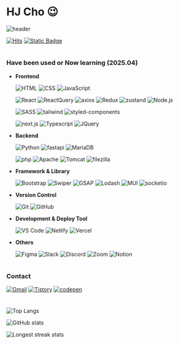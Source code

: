 # HJ Cho 😉
 
 ![header](https://capsule-render.vercel.app/api?type=soft&color=292d3e&height=200&section=header&text=Welcome%20to%20hjinn0813's%20GitHub!👋&fontSize=45&fontColor=c792ea)
 
 [![Hits](https://hits.seeyoufarm.com/api/count/incr/badge.svg?url=https%3A%2F%2Fgithub.com%2Fhjinn0813&count_bg=%23c792ea&title_bg=%23555555&icon=&icon_color=%23E7E7E7&title=visit&edge_for-the-badge=false)](https://github.com/hjinn0813)
 [![Static Badge](https://img.shields.io/badge/Click_and_check-my_career_timeline-c165ef?style=flat)](https://github.com/hjinn0813/hjinn0813/blob/main/studyTimeline.md)
 
 #
 
 ### Have been used or Now learning (2025.04)
 
 - **Frontend**
 
   ![HTML](https://img.shields.io/badge/HTML-E34F26?style=for-the-badge&logo=html5&logoColor=white)
   ![CSS](https://img.shields.io/badge/CSS-1572B6?style=for-the-badge&logo=css3&logoColor=white)
   ![JavaScript](https://img.shields.io/badge/JavaScript-F7DF1E?style=for-the-badge&logo=javascript&logoColor=black)
 
   ![React](https://img.shields.io/badge/React-61DAFB?style=for-the-badge&logo=react&logoColor=black)
   ![ReactQuery](https://img.shields.io/badge/React_Query-FF4154?style=for-the-badge&logo=reactquery&logoColor=white)
   ![axios](https://img.shields.io/badge/Axios-5A29E4?style=for-the-badge&logo=axios&logoColor=white)
   ![Redux](https://img.shields.io/badge/Redux-764ABC?style=for-the-badge&logo=Redux&logoColor=white)
   ![zustand](https://img.shields.io/badge/Zustand-433E38?style=for-the-badge&logo=Zustand&logoColor=white)
   ![Node.js](https://img.shields.io/badge/Node.js-339933?style=for-the-badge&logo=node.js&logoColor=white)
 
   ![SASS](https://img.shields.io/badge/SASS-CC6699?style=for-the-badge&logo=Sass&logoColor=white)
   ![tailwind](https://img.shields.io/badge/Tailwind-06B6D4?style=for-the-badge&logo=TailwindCSS&logoColor=white)
   ![styled-components](https://img.shields.io/badge/styled_components-DB7093?style=for-the-badge&logo=styledcomponents&logoColor=white)
 
   ![next.js](https://img.shields.io/badge/Next.js-000000?style=for-the-badge&logo=next.js&logoColor=white)
   ![Typescript](https://img.shields.io/badge/TypeScript-3178C6?style=for-the-badge&logo=TypeScript&logoColor=white)
   ![JQuery](https://img.shields.io/badge/JQuery-0769AD?style=for-the-badge&logo=jquery&logoColor=white)
 
 - **Backend**
 
   ![Python](https://img.shields.io/badge/Python-3776AB?style=for-the-badge&logo=python&logoColor=white)
   ![fastapi](https://img.shields.io/badge/Fast_API-009688?style=for-the-badge&logo=fastAPI&logoColor=white)
   ![MariaDB](https://img.shields.io/badge/Maria_DB-003545?style=for-the-badge&logo=MariaDB&logoColor=white)
 
   ![php](https://img.shields.io/badge/php-777BB4?style=for-the-badge&logo=php&logoColor=white)
   ![Apache](https://img.shields.io/badge/Apache-D22128?style=for-the-badge&logo=apache&logoColor=white)
   ![Tomcat](https://img.shields.io/badge/Tomcat-F8DC75?style=for-the-badge&logo=apachetomcat&logoColor=black)
   ![filezilla](https://img.shields.io/badge/FileZilla-BF0000?style=for-the-badge&logo=filezilla&logoColor=white)
 
 - **Framework & Library**
 
   ![Bootstrap](https://img.shields.io/badge/Bootstrap-7952B3?style=for-the-badge&logo=bootstrap&logoColor=white)
   ![Swiper](https://img.shields.io/badge/Swiper-6332F6?style=for-the-badge&logo=swiper&logoColor=white)
   ![GSAP](https://img.shields.io/badge/GSAP-88CE02?style=for-the-badge&logo=GreenSock&logoColor=white)
   ![Lodash](https://img.shields.io/badge/lodash-3492FF?style=for-the-badge&logo=lodash&logoColor=white)
   ![MUI](https://img.shields.io/badge/MUI-007FFF?style=for-the-badge&logo=MUI&logoColor=white)
   ![socketio](https://img.shields.io/badge/Socket.io-010101?style=for-the-badge&logo=Socket.io&logoColor=white)
 
 - **Version Control**
 
   ![Git](https://img.shields.io/badge/Git-F05032?style=for-the-badge&logo=git&logoColor=white)
   ![GitHub](https://img.shields.io/badge/GitHub-181717?style=for-the-badge&logo=github&logoColor=white)
 
 - **Development & Deploy Tool**
 
   ![VS Code](https://img.shields.io/badge/VS_Code-007ACC?style=for-the-badge&logo=visual-studio-code&logoColor=white)
   ![Netlify](https://img.shields.io/badge/Netlify-00C7B7?style=for-the-badge&logo=netlify&logoColor=white)
   ![Vercel](https://img.shields.io/badge/Vercel-000000?style=for-the-badge&logo=vercel&logoColor=white)
 
 - **Others**
 
   ![Figma](https://img.shields.io/badge/Figma-F24E1E?style=for-the-badge&logo=figma&logoColor=white)
   ![Slack](https://img.shields.io/badge/Slack-4A154B?style=for-the-badge&logo=Slack&logoColor=white)
   ![Discord](https://img.shields.io/badge/Discord-5865F2?style=for-the-badge&logo=discord&logoColor=white)
   ![Zoom](https://img.shields.io/badge/Zoom-0B5CFF?style=for-the-badge&logo=zoom&logoColor=white)
   ![Notion](https://img.shields.io/badge/Notion-000000?style=for-the-badge&logo=notion&logoColor=white)
 
 #
 
 ### Contact
 
 [![Gmail](https://img.shields.io/badge/Gmail-D14836?style=for-the-badge&logo=Gmail&logoColor=white)](mailto:hjc3790@gmail.com)
 [![Tistory](https://img.shields.io/badge/Tistory-ffb47a?style=for-the-badge&logo=tistory&logoColor=black)](https://hjinn0813.tistory.com/)
 [![codepen](https://img.shields.io/badge/codepen-000000?style=for-the-badge&logo=codepen&logoColor=white)](https://codepen.io/hjinn0813)
 
 #
 
 ![Top Langs](https://github-readme-stats.vercel.app/api/top-langs/?username=hjinn0813&layout=compact&theme=material-palenight)
 
 ![GitHub stats](https://github-readme-stats.vercel.app/api?username=hjinn0813&show_icons=true&theme=material-palenight)
 
 ![Longest streak stats](https://github-readme-streak-stats.herokuapp.com/?user=hjinn0813&theme=material-palenight)
